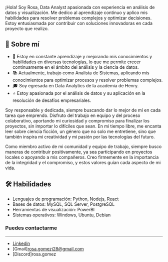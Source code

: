 ¡Hola! Soy Rosa, Data Analyst apasionada con experiencia en análisis de datos y visualización. Me dedico al aprendizaje continuo y aplico mis habilidades para resolver problemas complejos y optimizar decisiones. Estoy entusiasmada por contribuir con soluciones innovadoras en cada proyecto que realizo.

## 🚀 Sobre mí
- 🌱 Estoy en constante aprendizaje y mejorando mis conocimientos y habilidades en diversas tecnologías, lo que me permite crecer continuamente en el ámbito del análisis y la ciencia de datos.
- 📚 Actualmente, trabajo como Analista de Sistemas, aplicando mis conocimientos para optimizar procesos y resolver problemas complejos.
- 🎓 Soy egresada en Data Analytics de la academia de Henry.
- ⭐ Estoy apasionada por el análisis de datos y su aplicación en la resolución de desafíos empresariales.

Soy responsable y dedicada, siempre buscando dar lo mejor de mí en cada tarea que emprendo. Disfruto del trabajo en equipo y del proceso colaborativo, aportando mi curiosidad y compromiso para finalizar los proyectos, sin importar lo difíciles que sean. En mi tiempo libre, me encanta leer sobre ciencia ficción, un género que no solo me entretiene, sino que también inspira mi creatividad y mi pasión por las tecnologías del futuro.

Como miembro activo de mi comunidad y equipo de trabajo, siempre busco maneras de contribuir positivamente, ya sea participando en proyectos locales o apoyando a mis compañeros. Creo firmemente en la importancia de la integridad y el compromiso, y estos valores guían cada aspecto de mi vida.

## 🛠️ Habilidades

- Lenguajes de programación: Python, Nodejs, React
- Bases de datos: MySQL, SQL Server, PostgreSQL
- Herramientas de visualización: PowerBI
- Sistemas operativos: Windows, Ubuntu, Debian

### Puedes contactarme
---
- [Linkedin](https://www.linkedin.com/in/rosa-gomez-jimenez/)
- [Gmail]rosa.gomezj28@gmail.com
- [Discord]rosa.gomez
